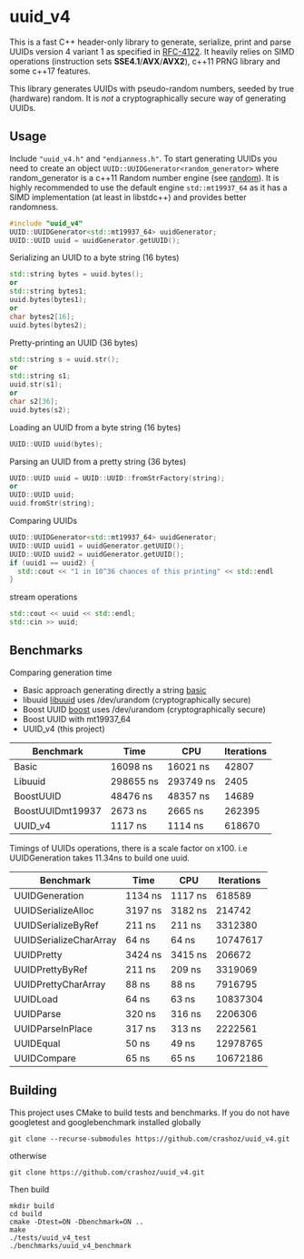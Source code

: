 # uuid_v4

This is a fast C++ header-only library to generate, serialize, print and parse UUIDs version 4 variant 1 as specified in [RFC-4122].
It heavily relies on SIMD operations (instruction sets **SSE4.1**/**AVX**/**AVX2**), c\++11 <random> PRNG library and some c\++17 features.

This library generates UUIDs with pseudo-random numbers, seeded by true (hardware) random. It is *not* a cryptographically secure way of generating UUIDs.

## Usage

Include `"uuid_v4.h"` and `"endianness.h"`.
To start generating UUIDs you need to create an object `UUID::UUIDGenerator<random_generator>` where random_generator is a c\++11 Random number engine (see [random]).
It is highly recommended to use the default engine `std::mt19937_64` as it has a SIMD implementation (at least in libstdc++) and provides better randomness.

```c++
#include "uuid_v4"
UUID::UUIDGenerator<std::mt19937_64> uuidGenerator;
UUID::UUID uuid = uuidGenerator.getUUID();
```

Serializing an UUID to a byte string (16 bytes)
```c++
std::string bytes = uuid.bytes();
or
std::string bytes1;
uuid.bytes(bytes1);
or
char bytes2[16];
uuid.bytes(bytes2);
```

Pretty-printing an UUID (36 bytes)
```c++
std::string s = uuid.str();
or
std::string s1;
uuid.str(s1);
or
char s2[36];
uuid.bytes(s2);
```

Loading an UUID from a byte string (16 bytes)
```c++
UUID::UUID uuid(bytes);
```

Parsing an UUID from a pretty string (36 bytes)
```c++
UUID::UUID uuid = UUID::UUID::fromStrFactory(string);
or
UUID::UUID uuid;
uuid.fromStr(string);
```

Comparing UUIDs
```c++
UUID::UUIDGenerator<std::mt19937_64> uuidGenerator;
UUID::UUID uuid1 = uuidGenerator.getUUID();
UUID::UUID uuid2 = uuidGenerator.getUUID();
if (uuid1 == uuid2) {
  std::cout << "1 in 10^36 chances of this printing" << std::endl
}
```

stream operations
```c++
std::cout << uuid << std::endl;
std::cin >> uuid;
```
## Benchmarks

Comparing generation time
+ Basic approach generating directly a string [basic]
+ libuuid [libuuid] uses /dev/urandom (cryptographically secure)
+ Boost UUID [boost] uses /dev/urandom (cryptographically secure)
+ Boost UUID with mt19937_64
+ UUID_v4 (this project)

|Benchmark         |        Time   |        CPU |Iterations
|------------------|---------------|------------|-----------
|Basic             |    16098 ns   |   16021 ns |     42807
|Libuuid           |   298655 ns   |  293749 ns |      2405
|BoostUUID         |    48476 ns   |  48357 ns  |    14689
|BoostUUIDmt19937  |     2673 ns   |    2665 ns |    262395
|UUID_v4           |     1117 ns   |    1114 ns |    618670


Timings of UUIDs operations, there is a scale factor on x100.
i.e UUIDGeneration takes 11.34ns to build one uuid.

Benchmark              |         Time     |      CPU |Iterations
-----------------------|-----------------|-----------|-----------
UUIDGeneration         |      1134 ns    |   1117 ns |    618589
UUIDSerializeAlloc     |      3197 ns    |   3182 ns |    214742
UUIDSerializeByRef     |       211 ns    |    211 ns |   3312380
UUIDSerializeCharArray |        64 ns    |     64 ns |  10747617
UUIDPretty             |      3424 ns    |   3415 ns |    206672
UUIDPrettyByRef        |       211 ns    |    209 ns |   3319069
UUIDPrettyCharArray    |        88 ns    |     88 ns |   7916795
UUIDLoad               |        64 ns    |     63 ns |  10837304
UUIDParse              |       320 ns    |    316 ns |   2206306
UUIDParseInPlace       |       317 ns    |    313 ns |   2222561
UUIDEqual              |        50 ns    |     49 ns |  12978765
UUIDCompare            |        65 ns    |     65 ns |  10672186


## Building

This project uses CMake to build tests and benchmarks.
If you do not have googletest and googlebenchmark installed globally
```
git clone --recurse-submodules https://github.com/crashoz/uuid_v4.git
```
otherwise
```
git clone https://github.com/crashoz/uuid_v4.git
```

Then build
```
mkdir build
cd build
cmake -Dtest=ON -Dbenchmark=ON ..
make
./tests/uuid_v4_test
./benchmarks/uuid_v4_benchmark
```

[RFC-4122]: https://tools.ietf.org/html/rfc4122
[random]: https://en.cppreference.com/w/cpp/header/random
[basic]: https://gist.github.com/fernandomv3/46a6d7656f50ee8d39dc
[libuuid]: https://linux.die.net/man/3/libuuid
[boost]: https://www.boost.org/doc/libs/1_68_0/libs/uuid/doc/index.html
